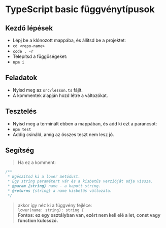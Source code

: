 # TypeScript basic függvénytípusok

## Kezdő lépések
- Lépj be a klónozott mappába, és állítsd be a projektet:
- `cd <repo-name>`
- `code . -r`
- Telepítsd a függőségeket:
- `npm i`

## Feladatok
- Nyisd meg az `src/lesson.ts` fájlt.
- A kommentek alapján hozd létre a változókat.

## Tesztelés
- Nyisd meg a terminált ebben a mappában, és add ki ezt a parancsot:
- `npm test`
- Addig csináld, amíg az összes teszt nem lesz jó.

## Segítség
> Ha ez a komment:  
```javascript
/** 
 * Egészítsd ki a lower metódust.
 * Egy string paramétert vár és a kisbetűs verzióját adja vissza.
 * @param {string} name - a kapott string.
 * @returns {string} a name kisbetűs változata.
 */
```
> akkor így néz ki a függvény fejléce:  
> `lower(name: string): string {`  
> __Fontos: ez egy osztályban van, ezért nem kell elé a let, const vagy function kulcsszó.__
